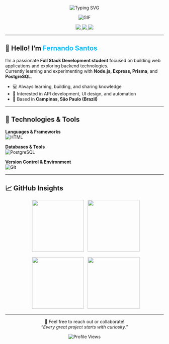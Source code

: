 <p align="center">
  <img src="https://readme-typing-svg.herokuapp.com?font=Fira+Code&weight=600&size=25&duration=4000&pause=1000&color=00BFFF&center=true&vCenter=true&width=500&lines=Welcome+to+my+profile!;¡Bienvenido+a+mi+perfil!;ようこそ!;欢迎来到我的主页!;Добро+пожаловать!" alt="Typing SVG" />
</p>

<p align="center">
  <img src="https://media1.tenor.com/m/Jx35bgmIhSwAAAAC/no-ghibli.gif" alt="GIF" />
</p>

<p align="center">
  <a href="https://discord.com/users/1365367910192910398" title="Connect with me on Discord">
    <img src="https://img.shields.io/badge/Discord-ferrnd-5865F2?logo=discord&logoColor=white&style=for-the-badge" />
  </a>
  <a href="https://www.linkedin.com/in/fernando-santos-a548a4349/" title="Connect with me on LinkedIn">
    <img src="https://img.shields.io/badge/LinkedIn-Fernando%20Santos-0A66C2?logo=linkedin&logoColor=white&style=for-the-badge" />
  </a>
  <a href="https://www.instagram.com/fferrnd/" title="Follow me on Instagram">
    <img src="https://img.shields.io/badge/@fferrnd-E4405F?logo=instagram&logoColor=white&style=for-the-badge" />
  </a>
</p>

---

## 👋 Hello! I’m <span style="color:#00bfff;">Fernando Santos</span>

I’m a passionate **Full Stack Development student** focused on building web applications and exploring backend technologies.  
Currently learning and experimenting with **Node.js, Express, Prisma**, and **PostgreSQL**.

- 💻 Always learning, building, and sharing knowledge  
- 🧩 Interested in API development, UI design, and automation  
- 📍 Based in **Campinas, São Paulo (Brazil)**  

---

## 🧰 Technologies & Tools

**Languages & Frameworks**  
![HTML](https://skillicons.dev/icons?i=html,css,js,python,java,nodejs)

**Databases & Tools**  
![PostgreSQL](https://skillicons.dev/icons?i=postgres,prisma,postman)

**Version Control & Environment**  
![Git](https://skillicons.dev/icons?i=git,github,linux,windows,vscode,figma)

---

## 📈 GitHub Insights

<p align="center">
  <img src="https://github-readme-stats.vercel.app/api?username=ferrnd&show_icons=true&theme=tokyonight" height="165">
  <img src="http://github-profile-summary-cards.vercel.app/api/cards/most-commit-language?username=ferrnd&theme=tokyonight" height="165">
</p>

<p align="center">
  <img src="http://github-profile-summary-cards.vercel.app/api/cards/repos-per-language?username=ferrnd&theme=tokyonight" height="165">
  <img src="http://github-profile-summary-cards.vercel.app/api/cards/productive-time?username=ferrnd&theme=tokyonight" height="165">
</p>

---

<p align="center">
  💬 Feel free to reach out or collaborate!  
  <br>
  <em>“Every great project starts with curiosity.”</em>
</p>

<p align="center">
  <img src="https://komarev.com/ghpvc/?username=ferrnd&color=00bfff&style=for-the-badge" alt="Profile Views" />
</p>
